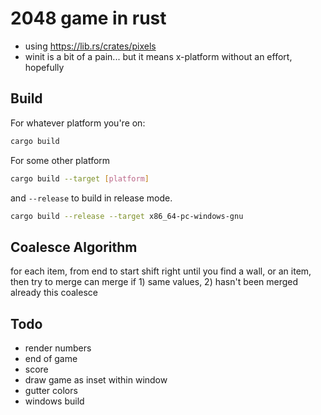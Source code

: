 # 2048 game in rust

- using https://lib.rs/crates/pixels
- winit is a bit of a pain... but it means x-platform without an effort,
    hopefully

## Build

For whatever platform you're on:

```sh
cargo build 
```

For some other platform

```sh
cargo build --target [platform]
```

and `--release` to build in release mode.

```sh
cargo build --release --target x86_64-pc-windows-gnu
```

## Coalesce Algorithm

for each item, from end to start
  shift right until you find a wall, or an item, then try to merge
    can merge if 1) same values, 2) hasn't been merged already this coalesce

## Todo

- render numbers
- end of game
- score
- draw game as inset within window
- gutter colors
- windows build

